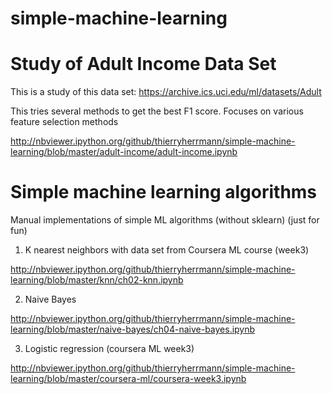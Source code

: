 simple-machine-learning
=======================

# Study of Adult Income Data Set
This is a study of this data set: https://archive.ics.uci.edu/ml/datasets/Adult
    
This tries several methods to get the best F1 score. Focuses on various feature selection methods

http://nbviewer.ipython.org/github/thierryherrmann/simple-machine-learning/blob/master/adult-income/adult-income.ipynb

# Simple machine learning algorithms
Manual implementations of simple ML algorithms (without sklearn) (just for fun)

1) K nearest neighbors with data set from Coursera ML course (week3)

http://nbviewer.ipython.org/github/thierryherrmann/simple-machine-learning/blob/master/knn/ch02-knn.ipynb

2) Naive Bayes

http://nbviewer.ipython.org/github/thierryherrmann/simple-machine-learning/blob/master/naive-bayes/ch04-naive-bayes.ipynb

3) Logistic regression (coursera ML week3)

http://nbviewer.ipython.org/github/thierryherrmann/simple-machine-learning/blob/master/coursera-ml/coursera-week3.ipynb
